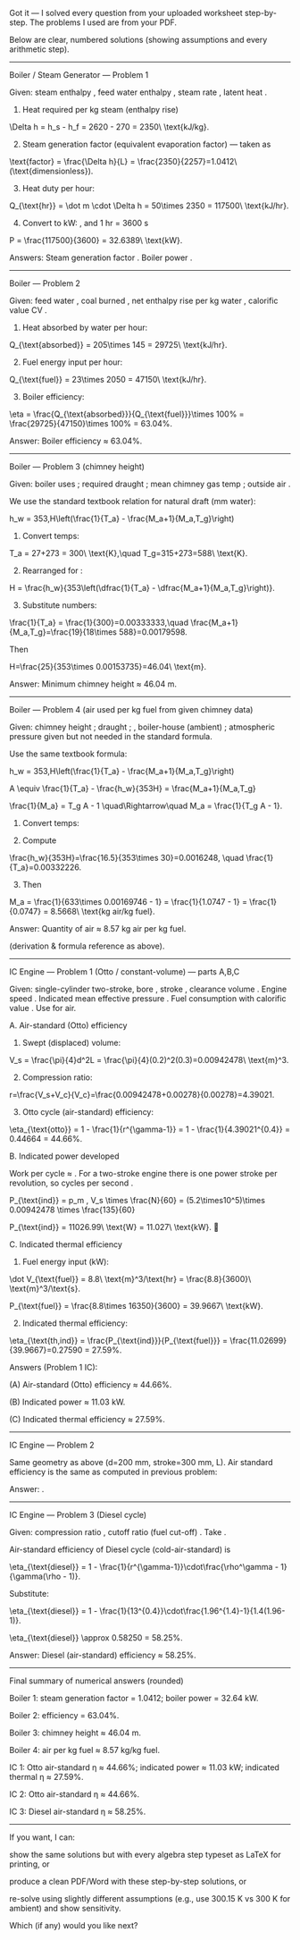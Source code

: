 Got it — I solved every question from your uploaded worksheet step-by-step. The problems I used are from your PDF. 

Below are clear, numbered solutions (showing assumptions and every arithmetic step).


---

Boiler / Steam Generator — Problem 1

Given: steam enthalpy , feed water enthalpy , steam rate , latent heat .

1. Heat required per kg steam (enthalpy rise)



\Delta h = h_s - h_f = 2620 - 270 = 2350\ \text{kJ/kg}.

2. Steam generation factor (equivalent evaporation factor) — taken as



\text{factor} = \frac{\Delta h}{L} = \frac{2350}{2257}=1.0412\ (\text{dimensionless}).

3. Heat duty per hour:



Q_{\text{hr}} = \dot m \cdot \Delta h = 50\times 2350 = 117500\ \text{kJ/hr}.

4. Convert to kW: , and 1 hr = 3600 s



P = \frac{117500}{3600} = 32.6389\ \text{kW}.

Answers: Steam generation factor . Boiler power .


---

Boiler — Problem 2

Given: feed water , coal burned , net enthalpy rise per kg water , calorific value CV .

1. Heat absorbed by water per hour:



Q_{\text{absorbed}} = 205\times 145 = 29725\ \text{kJ/hr}.

2. Fuel energy input per hour:



Q_{\text{fuel}} = 23\times 2050 = 47150\ \text{kJ/hr}.

3. Boiler efficiency:



\eta = \frac{Q_{\text{absorbed}}}{Q_{\text{fuel}}}\times 100\% = \frac{29725}{47150}\times 100\% = 63.04\%.

Answer: Boiler efficiency ≈ 63.04%.


---

Boiler — Problem 3 (chimney height)

Given: boiler uses ; required draught ; mean chimney gas temp ; outside air .

We use the standard textbook relation for natural draft (mm water):

h_w = 353\,H\left(\frac{1}{T_a} - \frac{M_a+1}{M_a\,T_g}\right)

1. Convert temps:



T_a = 27+273 = 300\ \text{K},\quad T_g=315+273=588\ \text{K}.

2. Rearranged for :



H = \frac{h_w}{353\left(\dfrac{1}{T_a} - \dfrac{M_a+1}{M_a\,T_g}\right)}.

3. Substitute numbers:



\frac{1}{T_a} = \frac{1}{300}=0.00333333,\quad
   \frac{M_a+1}{M_a\,T_g}=\frac{19}{18\times 588}=0.00179598.

Then

H=\frac{25}{353\times 0.00153735}=46.04\ \text{m}.

Answer: Minimum chimney height ≈ 46.04 m.


---

Boiler — Problem 4 (air used per kg fuel from given chimney data)

Given: chimney height ; draught ; , boiler-house (ambient) ; atmospheric pressure given but not needed in the standard formula.

Use the same textbook formula:

h_w = 353\,H\left(\frac{1}{T_a} - \frac{M_a+1}{M_a\,T_g}\right)

A \equiv \frac{1}{T_a} - \frac{h_w}{353H} = \frac{M_a+1}{M_a\,T_g}

\frac{1}{M_a} = T_g A - 1 \quad\Rightarrow\quad M_a = \frac{1}{T_g A - 1}.

1. Convert temps: 


2. Compute



\frac{h_w}{353H}=\frac{16.5}{353\times 30}=0.0016248, \quad \frac{1}{T_a}=0.00332226.

3. Then



M_a = \frac{1}{633\times 0.00169746 - 1} = \frac{1}{1.0747 - 1} = \frac{1}{0.0747} = 8.5668\ \text{kg air/kg fuel}.

Answer: Quantity of air ≈ 8.57 kg air per kg fuel.

(derivation & formula reference as above). 


---

IC Engine — Problem 1 (Otto / constant-volume) — parts A,B,C

Given: single-cylinder two-stroke, bore , stroke , clearance volume . Engine speed . Indicated mean effective pressure . Fuel consumption  with calorific value . Use  for air.

A. Air-standard (Otto) efficiency

1. Swept (displaced) volume:



V_s = \frac{\pi}{4}d^2L = \frac{\pi}{4}(0.2)^2(0.3)=0.00942478\ \text{m}^3.

2. Compression ratio:



r=\frac{V_s+V_c}{V_c}=\frac{0.00942478+0.00278}{0.00278}=4.39021.

3. Otto cycle (air-standard) efficiency:



\eta_{\text{otto}} = 1 - \frac{1}{r^{\gamma-1}} = 1 - \frac{1}{4.39021^{0.4}} = 0.44664 = 44.66\%.

B. Indicated power developed

Work per cycle ≈ . For a two-stroke engine there is one power stroke per revolution, so cycles per second .

P_{\text{ind}} = p_m \, V_s \times \frac{N}{60}
= (5.2\times10^5)\times 0.00942478 \times \frac{135}{60}

P_{\text{ind}} = 11026.99\ \text{W} = 11.027\ \text{kW}. 

C. Indicated thermal efficiency

1. Fuel energy input (kW):



\dot V_{\text{fuel}} = 8.8\ \text{m}^3/\text{hr} = \frac{8.8}{3600}\ \text{m}^3/\text{s}.

P_{\text{fuel}} = \frac{8.8\times 16350}{3600} = 39.9667\ \text{kW}.

2. Indicated thermal efficiency:



\eta_{\text{th,ind}} = \frac{P_{\text{ind}}}{P_{\text{fuel}}} = \frac{11.02699}{39.9667}=0.27590 = 27.59\%.

Answers (Problem 1 IC):

(A) Air-standard (Otto) efficiency ≈ 44.66%. 

(B) Indicated power ≈ 11.03 kW.

(C) Indicated thermal efficiency ≈ 27.59%.



---

IC Engine — Problem 2

Same geometry as above (d=200 mm, stroke=300 mm,  L). Air standard efficiency is the same as computed in previous problem:

Answer: . 


---

IC Engine — Problem 3 (Diesel cycle)

Given: compression ratio , cutoff ratio (fuel cut-off) . Take .

Air-standard efficiency of Diesel cycle (cold-air-standard) is

\eta_{\text{diesel}} = 1 - \frac{1}{r^{\gamma-1}}\cdot\frac{\rho^\gamma - 1}{\gamma(\rho - 1)}.

Substitute:

\eta_{\text{diesel}} = 1 - \frac{1}{13^{0.4}}\cdot\frac{1.96^{1.4}-1}{1.4(1.96-1)}.

\eta_{\text{diesel}} \approx 0.58250 = 58.25\%.

Answer: Diesel (air-standard) efficiency ≈ 58.25%. 


---

Final summary of numerical answers (rounded)

Boiler 1: steam generation factor = 1.0412; boiler power = 32.64 kW. 

Boiler 2: efficiency = 63.04%. 

Boiler 3: chimney height ≈ 46.04 m.  

Boiler 4: air per kg fuel ≈ 8.57 kg/kg fuel.  

IC 1: Otto air-standard η ≈ 44.66%; indicated power ≈ 11.03 kW; indicated thermal η ≈ 27.59%.  

IC 2: Otto air-standard η ≈ 44.66%.  

IC 3: Diesel air-standard η ≈ 58.25%.  



---

If you want, I can:

show the same solutions but with every algebra step typeset as LaTeX for printing, or

produce a clean PDF/Word with these step-by-step solutions, or

re-solve using slightly different assumptions (e.g., use 300.15 K vs 300 K for ambient) and show sensitivity.


Which (if any) would you like next?

